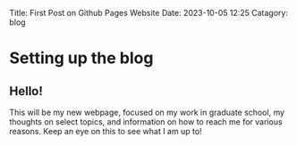 Title: First Post on Github Pages Website
Date: 2023-10-05 12:25
Catagory: blog

# Setting up the blog

## Hello!

This will be my new webpage, focused on my work in graduate school, my thoughts on select topics, and information on how to reach me for various reasons. 
Keep an eye on this to see what I am up to!
